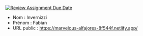 [![Review Assignment Due Date](https://classroom.github.com/assets/deadline-readme-button-24ddc0f5d75046c5622901739e7c5dd533143b0c8e959d652212380cedb1ea36.svg)](https://classroom.github.com/a/Q4oogYkr)
- Nom : Invernizzi
- Prénom : Fabian
- URL public : https://marvelous-alfajores-8f544f.netlify.app/


